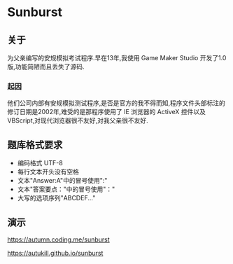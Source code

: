 # Sunburst

## 关于
为父亲编写的安规模拟考试程序.早在13年,我使用 Game Maker Studio 开发了1.0版,功能简陋而且丢失了源码.

### 起因
他们公司内部有安规模拟测试程序,是否是官方的我不得而知,程序文件头部标注的修订日期是2002年,难受的是那程序使用了 IE 浏览器的 ActiveX 控件以及 VBScript,对现代浏览器很不友好,对我父亲很不友好.

## 题库格式要求
- 编码格式 UTF-8
- 每行文本开头没有空格
- 文本"Answer:A"中的冒号使用":"
- 文本"答案要点："中的冒号使用"："
- 大写的选项序列"ABCDEF..." 

## 演示
https://autumn.coding.me/sunburst

https://autukill.github.io/sunburst